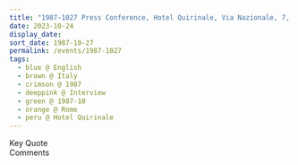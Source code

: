 ```yaml
---
title: "1987-1027 Press Conference, Hotel Quirinale, Via Nazionale, 7, Rome, Italy"
date: 2023-10-24
display_date: 
sort_date: 1987-10-27
permalink: /events/1987-1027
tags:
  - blue @ English
  - brown @ Italy
  - crimson @ 1987
  - deeppink @ Interview
  - green @ 1987-10
  - orange @ Rome
  - peru @ Hotel Quirinale
---
```


<wave-list>
  <list-title color="green" width="75">Key Quote</list-title>
  <list-item color="BlanchedAlmond"  width="200"></list-item>
  <list-item color="Lavender"></list-item>
  <list-item color="BlanchedAlmond"></list-item>
</wave-list>

<br>

<wave-list>
  <list-title color="green" width="75">Comments</list-title>
  <list-item color="BlanchedAlmond"  width="200"></list-item>
  <list-item color="Lavender"></list-item>
  <list-item color="BlanchedAlmond"></list-item>
</wave-list>